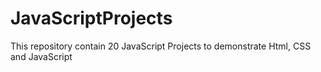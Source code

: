 # JavaScriptProjects
 This repository contain 20 JavaScript Projects to demonstrate Html, CSS and JavaScript
